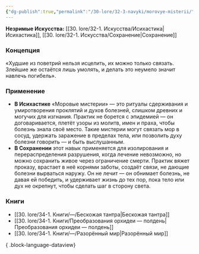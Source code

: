 ```yaml
---
{"dg-publish":true,"permalink":"/30-lore/32-3-navyki/morovye-misterii/","tags":["незримое/навык"]}
---
```


**Незримые Искусства:** [[30. lore/32-1. Искусства/Исихастика\|Исихастика]], [[30. lore/32-1. Искусства/Сохранение\|Сохранение]]
### Концепция
«Худшие из поветрий нельзя исцелить, их можно только связать. Злейшие же остаётся лишь умолять, и делать это неумело значит навлечь погибель».
### Применение
- **В Исихастике** «Моровые мистерии» — это ритуалы сдерживания и умиротворения проклятий и духов болезней, слишком древних и могучих для изгнания. Практик не борется с эпидемией — он договаривается, плетёт узоры из молитв, имен и праха, чтобы болезнь знала своё место. Такие мистерии могут связать мор в сосуд, удержать заражение в пределах тела, или позволить духу болезни говорить — и быть выслушанным.
- **В Сохранении** этот навык применяется для изолирования и перераспределения разрушения, когда лечение невозможно, но можно сохранить живое через ограничение смерти. Практик вяжет проказу, врастает в неё корнями заботы, создаёт связи, не дающие болезни вырваться наружу. Он не лечит — он обнимает болезнь, не давая ей победить, и удерживает жизнь до тех пор, пока тело или дух не окрепнут, чтобы сделать шаг в сторону света.
### Книги
- [[30. lore/34-1. Книги/—/Бескожая тантра\|Бескожая тантра]]
- [[30. lore/34-1. Книги/Преобразования орхидеи — полдень\|Преобразования орхидеи — полдень]]
- [[30. lore/34-1. Книги/—/Разорённый мир\|Разорённый мир]]

{ .block-language-dataview}

